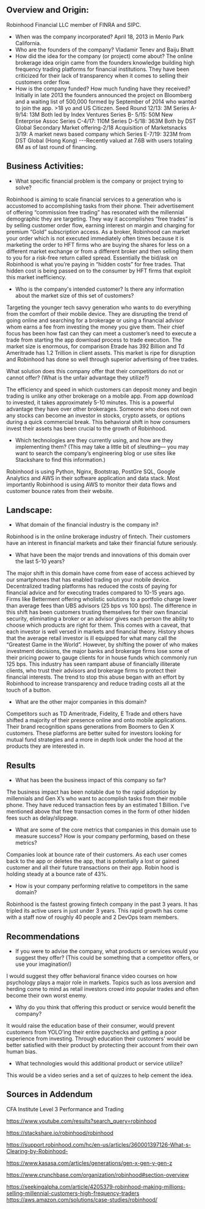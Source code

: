 
## Overview and Origin:

Robinhood Financial LLC member of FINRA and SIPC. 
* When was the company incorporated?
April 18, 2013 in Menlo Park California. 
* Who are the founders of the company?
Vladamir Tenev and Baiju Bhatt 
* How did the idea for the company (or project) come about?
The online brokerage idea origin came from the founders knowledge building high frequency trading platforms for financial institutions. They have been criticized for their lack of transparency when it comes to selling their customers order flow. 
* How is the company funded? How much funding have they received?
Initially in late 2013 the founders announced the project on Bloomberg and a waiting list of 500,000 formed by September of 2014 who wanted to join the app. >18 yo and US Citiczen. 
Seed Round 12/13: 3M
Series A- 9/14: 13M Both led by Index Ventures
Series B- 5/15: 50M New Enterprise Assoc
Series C-4/17: 110M
Series D-5/18: 363M Both by DST Global
Secondary Market offering-2/18
Acquisition of Marketsnacks 3/19: A market news based company which
Series E-7/19: 323M from DST Global (Hong Kong)
---Recently valued at 7.6B with users totaling 6M as of last round of financing.  



## Business Activities:

* What specific financial problem is the company or project trying to solve?

Robinhood is aiming to scale financial services to a generation who is accustomed to accomplishing tasks from their phone. Their advertisement of offering “commission free trading” has resonated with the millennial demographic they are targeting. They way it accomplishes “free trades” is by selling customer order flow, earning interest on margin and charging for premium “Gold” subscription access. As a broker, Robinhood can market your order which is not executed immediately often times because it is marketing the order to HFT firms who are buying the shares for less on a different market exchange or from a different broker and then selling them to you for a risk-free return called spread. Essentially the bid/ask on Robinhood is what you’re paying in “hidden costs” for free trades. That hidden cost is being passed on to the consumer by HFT firms that exploit this market inefficiency.   

* Who is the company's intended customer?  Is there any information about the market size of this set of customers?

Targeting the younger tech savvy generation who wants to do everything from the comfort of their mobile device. They are disrupting the trend of going online and searching for a brokerage or using a financial advisor whom earns a fee from investing the money you give them. Their chief focus has been how fast can they can meet a customer’s need to execute a trade from starting the app download process to trade execution. The market size is enormous, for comparison Etrade has 392 Billion and Td Ameritrade has 1.2 Trillion in client assets. This market is ripe for disruption and Robinhood has done so well through superior advertising of free trades. 

What solution does this company offer that their competitors do not or cannot offer? (What is the unfair advantage they utilize?)

The efficiency and speed in which customers can deposit money and begin trading is unlike any other brokerage on a mobile app. From app download to invested, it takes approximately 5-10 minutes. This is a powerful advantage they have over other brokerages. Someone who does not own any stocks can become an investor in stocks, crypto assets, or options during a quick commercial break. This behavioral shift in how consumers invest their assets has been crucial to the growth of Robinhood. 

* Which technologies are they currently using, and how are they implementing them? (This may take a little bit of sleuthing–– you may want to search the company’s engineering blog or use sites like Stackshare to find this information.)

Robinhood is using Python, Nginx, Bootstrap, PostGre SQL, Google Analytics and AWS in their software application and data stack. Most importantly Robinhood is using AWS to monitor their data flows and customer bounce rates from their website. 




## Landscape:

* What domain of the financial industry is the company in?

Robinhood is in the online brokerage industry of fintech. Their customers have an interest in financial markets and take their financial future seriously.  

* What have been the major trends and innovations of this domain over the last 5-10 years?

The major shift in this domain have come from ease of access achieved by our smartphones that has enabled trading on your mobile device. Decentralized trading platforms has reduced the costs of paying for financial advice and for executing trades compared to 10-15 years ago. Firms like Betterment offering wholistic solutions to a portfolio charge lower than average fees than UBS advisors (25 bps vs 100 bps). The difference in this shift has been customers trusting themselves for their own financial security, eliminating a broker or an advisor gives each person the ability to choose which products are right for them. This comes with a caveat, that each investor is well versed in markets and financial theory. History shows that the average retail investor is ill equipped for what many call the “Greatest Game in the World”. However, by shifting the power of who makes investment decisions, the major banks and brokerage firms lose some of their pricing power to gauge clients for in house funds which commonly run 125 bps. This industry has seen rampant abuse of financially illiterate clients, who trust their advisors and brokerage firms to protect their financial interests. The trend to stop this abuse began with an effort by Robinhood to increase transparency and reduce trading costs all at the touch of a button. 
* What are the other major companies in this domain?

Competitors such as TD Ameritrade, Fidelity, E Trade and others have shifted a majority of their presence online and onto mobile applications. Their brand recognition spans generations from Boomers to Gen X customers. These platforms are better suited for investors looking for mutual fund strategies and a more in depth look under the hood at the products they are interested in. 





## Results

* What has been the business impact of this company so far?

The business impact has been notable due to the rapid adoption by millennials and Gen X’s who want to accomplish tasks from their mobile phone. They have reduced transaction fees by an estimated 1 Billion. I’ve mentioned above that free transaction comes in the form of other hidden fees such as delay/slippage. 

* What are some of the core metrics that companies in this domain use to measure success? How is your company performing, based on these metrics?

Companies look at bounce rate of their customers. As each user comes back to the app or deletes the app, that is potentially a lost or gained customer and all their future transactions on their app. Robin hood is holding steady at a bounce rate of 43%. 

* How is your company performing relative to competitors in the same domain?

Robinhood is the fastest growing fintech company in the past 3 years. It has tripled its active users in just under 3 years. This rapid growth has come with a staff now of roughly 40 people and 2 DevOps team members. 

## Recommendations

* If you were to advise the company, what products or services would you suggest they offer? (This could be something that a competitor offers, or use your imagination!) 

I would suggest they offer behavioral finance video courses on how psychology plays a major role in markets. Topics such as loss aversion and herding come to mind as retail investors crowd into popular trades and often become their own worst enemy.  

* Why do you think that offering this product or service would benefit the company?

It would raise the education base of their consumer, would prevent customers from YOLO’ing their entire paychecks and getting a poor experience from investing. Through education their customers' would be better satisfied with their product by protecting their account from their own human bias. 

* What technologies would this additional product or service utilize? 

This would be a video series and a set of quizzes to help cement the idea. 
















## Sources in Addendum

CFA Institute Level 3 Performance and Trading 

https://www.youtube.com/results?search_query=robinhood


https://stackshare.io/robinhood/robinhood

https://support.robinhood.com/hc/en-us/articles/360001397126-What-s-Clearing-by-Robinhood-

https://www.kasasa.com/articles/generations/gen-x-gen-y-gen-z

https://www.crunchbase.com/organization/robinhood#section-overview

https://seekingalpha.com/article/4205379-robinhood-making-millions-selling-millennial-customers-high-frequency-traders
https://aws.amazon.com/solutions/case-studies/robinhood/

